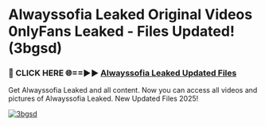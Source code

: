 # Alwayssofia Leaked Original Videos 0nlyFans Leaked - Files Updated! (3bgsd)

<h3>🔴 CLICK HERE 🌐==►► <a href="https://tinyurl.com/ehrbuxhb" rel="nofollow">Alwayssofia Leaked Updated Files</a></h3>

Get Alwayssofia Leaked and all content. Now you can access all videos and pictures of Alwayssofia Leaked. New Updated Files 2025!

[![3bgsd](https://i.imgur.com/lVYEuWS.gif)](https://tinyurl.com/ehrbuxhb)
